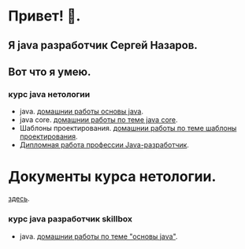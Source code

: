 # Привет! 👋.
## Я java разработчик Сергей Назаров.
## Вот что я умею.
### курс java нетологии
- java. [домашнии работы основы java](https://github.com/Rik137/Rik137/blob/main/HOME_WORKS_JAVA.md).
- java core. [домашнии работы по теме java core](https://github.com/Rik137/Rik137/blob/main/HOME_WORKS_JAVA_CORE.md).
- Шаблоны проектирования. [домашнии работы по теме шаблоны проектирования](https://github.com/Rik137/Rik137/blob/main/%D0%A8%D0%B0%D0%B1%D0%BB%D0%BE%D0%BD%D1%8B%20%D0%BF%D1%80%D0%BE%D0%B5%D0%BA%D1%82%D0%B8%D1%80%D0%BE%D0%B2%D0%B0%D0%BD%D0%B8%D1%8F.md).
- [Дипломная работа профессии Java-разработчик](https://github.com/Rik137/MainWork). 
#
# Документы курса нетологии.
[здесь](https://drive.google.com/file/d/1yRL0kPC1RSE0u7WEQuZkq6HLo9iopgBa/view?usp=share_link).

### курс java разработчик skillbox
- java. [домашнии работы по теме "основы java"]().

